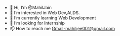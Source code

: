 - 👋 Hi, I’m @MahilJain
- 👀 I’m interested in Web Dev,AI,DS.
- 🌱 I’m currently learning Web Development
- 💞️ I’m looking for Internship 
- 📫 How to reach me Gmail-mahiljee001@gmail.com
<!---
MahilJain/MahilJain is a ✨ special ✨ repository because its `README.md` (this file) appears on your GitHub profile.
You can click the Preview link to take a look at your changes.
--->

